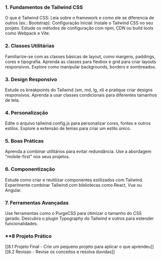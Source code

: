 
### **1. Fundamentos de Tailwind CSS**

O que é Tailwind CSS: Leia sobre o framework e como ele se diferencia de outros (ex.: Bootstrap).
Configuração Inicial: Instale o Tailwind CSS no seu projeto. 
Estude os métodos de configuração com npm, CDN ou build tools como Webpack e Vite.

### **2. Classes Utilitárias**

Familiarize-se com as classes básicas de layout, como margens, paddings, cores e tipografia.
Aprenda as classes para flexbox e grid para criar layouts responsivos.
Explore como manipular backgrounds, borders e sombreados.

### **3. Design Responsivo**

Estude os breakpoints do Tailwind (sm, md, lg, xl) e pratique criar designs responsivos.
Aprenda a usar classes condicionais para diferentes tamanhos de tela.

### **4. Personalização**

Edite o arquivo tailwind.config.js para personalizar cores, fontes e outros estilos.
Explore a extensão de temas para criar um estilo único.

### **5. Boas Práticas**

Aprenda a combinar utilitários para evitar redundância.
Use a abordagem "mobile-first" nos seus projetos.

### **6. Componentização**

Estude como criar e reutilizar componentes estilizados com Tailwind.
Experimente combinar Tailwind com bibliotecas como React, Vue ou Angular.

### **7. Ferramentas Avançadas**

Use ferramentas como o PurgeCSS para otimizar o tamanho do CSS gerado.
Descubra o plugin Typography do Tailwind e outros para estender funcionalidades.


### **8 Projeto Prático

[[8.1 Projeto Final - Crie um pequeno projeto para aplicar o que aprendeu]]
[[8.2 Revisao - Revise os conceitos e resolva duvidas]]





















